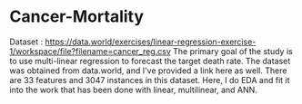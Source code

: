 # Cancer-Mortality
Dataset : https://data.world/exercises/linear-regression-exercise-1/workspace/file?filename=cancer_reg.csv
The primary goal of the study is to use multi-linear regression to forecast the target death rate. The dataset was obtained from data.world, and I've provided a link here as well. There are 33 features and 3047 instances in this dataset. Here, I do EDA and fit it into the work that has been done with linear, multilinear, and ANN.
